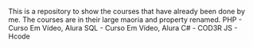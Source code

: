 This is a repository to show the courses that have already been done by me. 
The courses are in their large maoria and property renamed. 
PHP - Curso Em Vídeo, Alura 
SQL - Curso Em Vídeo, Alura 
C# - COD3R 
JS - Hcode 
